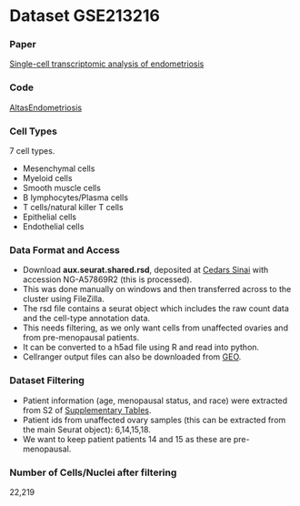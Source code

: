 # Dataset GSE213216

### Paper
[Single-cell transcriptomic analysis of endometriosis](https://www.nature.com/articles/s41588-022-01254-1#Sec11)

### Code
[AltasEndometriosis](https://github.com/lawrenson-lab/AtlasEndometriosis)

### Cell Types
7 cell types.
- Mesenchymal cells
- Myeloid cells 
- Smooth muscle cells
- B lymphocytes/Plasma cells
- T cells/natural killer T cells
- Epithelial cells
- Endothelial cells

### Data Format and Access

- Download **aux.seurat.shared.rsd**, deposited at [Cedars Sinai](https://cedars.app.box.com/s/1ks3eyzlpnjbrseefw3j4k7nx6p2ut02) with accession NG-A57869R2 (this is processed).
- This was done manually on windows and then transferred across to the cluster using FileZilla.
- The rsd file contains a seurat object which includes the raw count data and the cell-type annotation data.
- This needs filtering, as we only want cells from unaffected ovaries and from pre-menopausal patients.
- It can be converted to a h5ad file using R and read into python.
- Cellranger output files can also be downloaded from [GEO](https://www.ncbi.nlm.nih.gov/geo/query/acc.cgi?acc=GSE213216).

### Dataset Filtering
- Patient information (age, menopausal status, and race) were extracted from S2 of [Supplementary Tables](https://static-content.springer.com/esm/art%3A10.1038%2Fs41588-022-01254-1/MediaObjects/41588_2022_1254_MOESM4_ESM.xlsx).
- Patient ids from unaffected ovary samples (this can be extracted from the main Seurat object): 6,14,15,18.
- We want to keep patient patients 14 and 15 as these are pre-menopausal.

### Number of Cells/Nuclei after filtering
22,219
